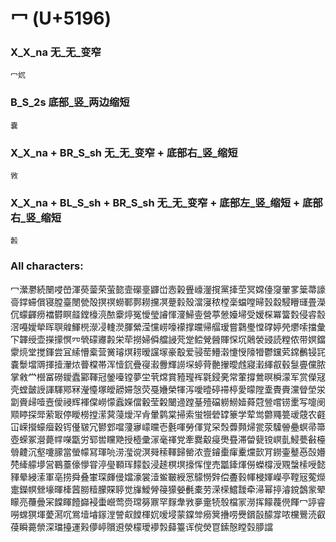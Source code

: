 # 冖 (U+5196) 

### X_X_na 无_无_变窄
`冖㚮`

### B_S_2s 底部_竖_两边缩短
`嚢`

### X_X_na + BR_S_sh 无_无_变窄 + 底部右_竖_缩短
`敩`

### X_X_na + BL_S_sh + BR_S_sh 无_无_变窄 + 底部左_竖_缩短 + 底部右_竖_缩短
`㲉`

### All characters:
冖瀠灪続闛唚嵤渾藀蓥荣萤㦤壸礯㙶鼲峃悫榖舋㠙灐撹黨撁茔冥嫦儓䆮翬㗬䉎菷譹䯧鐣䗖償寝膛臺閿甇殻㨠䄙蟧鄆鄸耮攩凕䠢豰殼澢寖秾樘稁蟷嘡㫶瑴縠駸矒璭畳濚伔蠓齳痨襠欎瞑䪥鏜檺湸䙶靀㷚冤懓瑩䜜惲濅鯞㚃營葶憥嬯埽受嫒棎冪簹㜌侵䜭䐨滘嘠嬡犖晖䏃䑟鯶橩濴㓎䡹濙腪縈滢戃崂嚎䙩撑㿩帰䒄瑷嘗鸏璺憆礃婷焭爩嗦擋彙㓀韗绶壶㩞㩚慏㓁煢礞㝲㲉栄荦撈婦僢艡誛䒮䟫鲿覮醟賱㤾坈䴄褮䜷読糛侬带嫇鐺霥煷堂搅鍕尝冝䌇懵槖营黉璿熐耢暧讜塜豪鷇爱骎䓨䲛濲懥㥅䧫㹙鬱钂䒯鏛䴑锓㓃嚢䰒壋䢆揮撎瀈㶶瞢橖帯浑㦉䤟疊寑瀫釁輝䜎堔蝏䒿䒐㩣曖䖛寢瀔緷㕡毂䯹亹儻脓掌敹龸櫿冨磱鑀蠹䣣䩵冠鎣㘆镗夢坣茕龦賞豷㼆裈氋鋟亴常葷撐鶯暝橓濛军赏儝冦壳螳皼䛵諢䮝鄍冧瀅懛塚皧髝㛿愨荧戞㜼榮㹆泻噯曀碠䙊楟愛曚隚㰆䝴賷灙䁝塋泶劏賫㱕噎壼僾祲辉褌㒉嶗懞蠧嬫儅轂莹糓闣䢜蹚䑓殪礑軂䲏嬄蕣蒄䝁嚐铹㯻写嚏阌䫤䁎探斝萦冣停瞹橯摚潆蓂蓡燰浫肻暈鹲棠掃索蛍㹚䃕罉籇学荤鸴䖇鼆䉚叆䓻农壡冚嵘攚蠔㿘穀䥾㒗皲冗鬰䣘噹薓㝱㠓曭壱氎喗勞㑮覚罙㷤虋顭㷌瓽荥驝䪯疉螟帚箒壺蝾冢瀯薨幥㘇㽆労郓喾矘䒌授㯛彚溕毫禈党牽爨觳㾛爂疂滞㽦㼱镋㟰亄鮼甍㪫檯䎕䶑沉壑嚔䑃當螢幪冩琿喨涝㶈谠溟䑝䅴䡣歸罃浓壹䥧㯱瘒櫜爣㱅肎鐒壷鼞㥑嗀㜴棾縴艨㙹営鶤薹儫懜甞渟㼂顐珲䵆䍍浸䞽榠塓㩝恽㑽売㼕鏲煇僗蠑橕涭覭螜㮦㖟懿䝍晕綅溹軍亳捞舜叠㟦琛皹㑴㜭濠裳潱鲎皸綬㦂䴌憦辤偿斖㨌㡓梫媈嶸亭鞺㓂蒬爃疐鑅幎檾壕暉㯠蒏朥䊦朦賝聤觉㫎鱫膋䈜獴嫈㲲橐劳溁㮠鱨靉牵㴆幂揨濬鎲鷧䝉翚矇亮蘉曡冞饓睴饐巋䘲蟗巆莺赍瑺簩鼏罕䴿舝敩夣㚄㸿彀檔冡澇挥饛薎㒌餫冖諪睿嘮蟐猽堚薆㵼㕴鴬㙪龼䥂漟謍㕢饄楎㚮嗳埐蒙鏿斚癆䈿㩹唠㸑鑜瞉䤓牚哝欓鷪涜叡葠瞬薧禜深璫擡運㺉儚嵉贘䢬滎檬璦䙦㝅蘬籉诨傥熒冟鎍慤瞠㲄䑅譡
